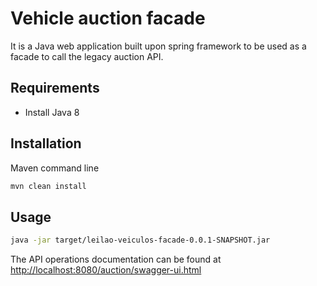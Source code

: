 # Vehicle auction facade

It is a Java web application built upon spring framework to be used as a facade to call the legacy auction API.

## Requirements
- Install Java 8

## Installation

Maven command line

```bash
mvn clean install
```

## Usage

```bash
java -jar target/leilao-veiculos-facade-0.0.1-SNAPSHOT.jar
```
The API operations documentation can be found at [http://localhost:8080/auction/swagger-ui.html](http://localhost:8080/auction/swagger-ui.html)

